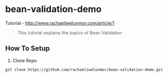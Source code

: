 # bean-validation-demo
Tutorial - http://www.rachaeliwelunmor.com/article/1

> This tutorial explains the basics of Bean Validation

## How To Setup
1. Clone Repo
```
git clone https://github.com/rachaeliwelunmor/bean-validation-demo.git
```

